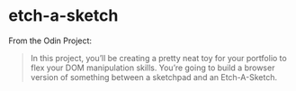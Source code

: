 # etch-a-sketch

From the Odin Project:
>In this project, you’ll be creating a pretty neat toy for your portfolio to flex your DOM manipulation skills. You’re going to build a browser version of something between a sketchpad and an Etch-A-Sketch.
